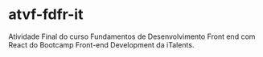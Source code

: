 # atvf-fdfr-it
Atividade Final do curso Fundamentos de Desenvolvimento Front end com React do Bootcamp Front-end Development da iTalents.
